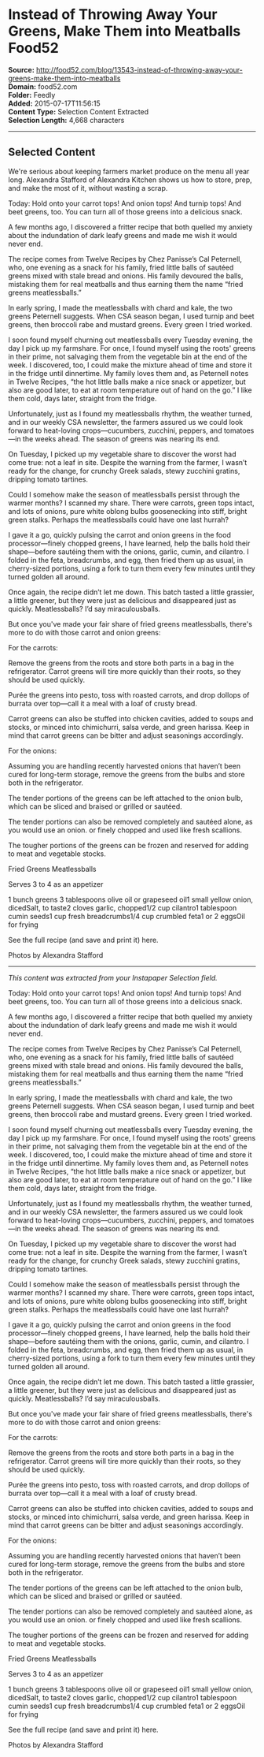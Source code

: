 # Instead of Throwing Away Your Greens, Make Them into Meatballs Food52

**Source:** http://food52.com/blog/13543-instead-of-throwing-away-your-greens-make-them-into-meatballs  
**Domain:** food52.com  
**Folder:** Feedly  
**Added:** 2015-07-17T11:56:15  
**Content Type:** Selection Content Extracted  
**Selection Length:** 4,668 characters  


---

## Selected Content

We're serious about keeping farmers market produce on the menu all year long. Alexandra Stafford of Alexandra Kitchen shows us how to store, prep, and make the most of it, without wasting a scrap.

Today: Hold onto your carrot tops! And onion tops! And turnip tops! And beet greens, too. You can turn all of those greens into a delicious snack.

A few months ago, I discovered a fritter recipe that both quelled my anxiety about the indundation of dark leafy greens and made me wish it would never end.

The recipe comes from Twelve Recipes by Chez Panisse’s Cal Peternell, who, one evening as a snack for his family, fried little balls of sautéed greens mixed with stale bread and onions. His family devoured the balls, mistaking them for real meatballs and thus earning them the name “fried greens meatlessballs.”

In early spring, I made the meatlessballs with chard and kale, the two greens Peternell suggests. When CSA season began, I used turnip and beet greens, then broccoli rabe and mustard greens. Every green I tried worked.

I soon found myself churning out meatlessballs every Tuesday evening, the day I pick up my farmshare. For once, I found myself using the roots' greens in their prime, not salvaging them from the vegetable bin at the end of the week. I discovered, too, I could make the mixture ahead of time and store it in the fridge until dinnertime. My family loves them and, as Peternell notes in Twelve Recipes, “the hot little balls make a nice snack or appetizer, but also are good later, to eat at room temperature out of hand on the go.” I like them cold, days later, straight from the fridge.

Unfortunately, just as I found my meatlessballs rhythm, the weather turned, and in our weekly CSA newsletter, the farmers assured us we could look forward to heat-loving crops—cucumbers, zucchini, peppers, and tomatoes—in the weeks ahead. The season of greens was nearing its end.

On Tuesday, I picked up my vegetable share to discover the worst had come true: not a leaf in site. Despite the warning from the farmer, I wasn’t ready for the change, for crunchy Greek salads, stewy zucchini gratins, dripping tomato tartines.

Could I somehow make the season of meatlessballs persist through the warmer months? I scanned my share. There were carrots, green tops intact, and lots of onions, pure white oblong bulbs goosenecking into stiff, bright green stalks. Perhaps the meatlessballs could have one last hurrah?

I gave it a go, quickly pulsing the carrot and onion greens in the food processor—finely chopped greens, I have learned, help the balls hold their shape—before sautéing them with the onions, garlic, cumin, and cilantro. I folded in the feta, breadcrumbs, and egg, then fried them up as usual, in cherry-sized portions, using a fork to turn them every few minutes until they turned golden all around.

Once again, the recipe didn’t let me down. This batch tasted a little grassier, a little greener, but they were just as delicious and disappeared just as quickly. Meatlessballs? I’d say miraculousballs.

But once you've made your fair share of fried greens meatlessballs, there's more to do with those carrot and onion greens:

For the carrots:

Remove the greens from the roots and store both parts in a bag in the refrigerator. Carrot greens will tire more quickly than their roots, so they should be used quickly.

Purée the greens into pesto, toss with roasted carrots, and drop dollops of burrata over top—call it a meal with a loaf of crusty bread.

Carrot greens can also be stuffed into chicken cavities, added to soups and stocks, or minced into chimichurri, salsa verde, and green harissa. Keep in mind that carrot greens can be bitter and adjust seasonings accordingly.

For the onions:

Assuming you are handling recently harvested onions that haven’t been cured for long-term storage, remove the greens from the bulbs and store both in the refrigerator.

The tender portions of the greens can be left attached to the onion bulb, which can be sliced and braised or grilled or sautéed.

The tender portions can also be removed completely and sautéed alone, as you would use an onion. or finely chopped and used like fresh scallions.

The tougher portions of the greens can be frozen and reserved for adding to meat and vegetable stocks.

Fried Greens Meatlessballs

Serves 3 to 4 as an appetizer

1 bunch greens
3 tablespoons olive oil or grapeseed oil1 small yellow onion, dicedSalt, to taste2 cloves garlic, chopped1/2 cup cilantro1 tablespoon cumin seeds1 cup fresh breadcrumbs1/4 cup crumbled feta1 or 2 eggsOil for frying

See the full recipe (and save and print it) here.

Photos by Alexandra Stafford

---

*This content was extracted from your Instapaper Selection field.*

Today: Hold onto your carrot tops! And onion tops! And turnip tops! And beet greens, too. You can turn all of those greens into a delicious snack. 

A few months ago, I discovered a fritter recipe that both quelled my anxiety about the indundation of dark leafy greens and made me wish it would never end. 

The recipe comes from Twelve Recipes by Chez Panisse’s Cal Peternell, who, one evening as a snack for his family, fried little balls of sautéed greens mixed with stale bread and onions. His family devoured the balls, mistaking them for real meatballs and thus earning them the name “fried greens meatlessballs.” 

In early spring, I made the meatlessballs with chard and kale, the two greens Peternell suggests. When CSA season began, I used turnip and beet greens, then broccoli rabe and mustard greens. Every green I tried worked.

I soon found myself churning out meatlessballs every Tuesday evening, the day I pick up my farmshare. For once, I found myself using the roots' greens in their prime, not salvaging them from the vegetable bin at the end of the week. I discovered, too, I could make the mixture ahead of time and store it in the fridge until dinnertime. My family loves them and, as Peternell notes in Twelve Recipes, “the hot little balls make a nice snack or appetizer, but also are good later, to eat at room temperature out of hand on the go.” I like them cold, days later, straight from the fridge. 

Unfortunately, just as I found my meatlessballs rhythm, the weather turned, and in our weekly CSA newsletter, the farmers assured us we could look forward to heat-loving crops—cucumbers, zucchini, peppers, and tomatoes—in the weeks ahead. The season of greens was nearing its end. 

On Tuesday, I picked up my vegetable share to discover the worst had come true: not a leaf in site. Despite the warning from the farmer, I wasn’t ready for the change, for crunchy Greek salads, stewy zucchini gratins, dripping tomato tartines.

Could I somehow make the season of meatlessballs persist through the warmer months? I scanned my share. There were carrots, green tops intact, and lots of onions, pure white oblong bulbs goosenecking into stiff, bright green stalks. Perhaps the meatlessballs could have one last hurrah? 

I gave it a go, quickly pulsing the carrot and onion greens in the food processor—finely chopped greens, I have learned, help the balls hold their shape—before sautéing them with the onions, garlic, cumin, and cilantro. I folded in the feta, breadcrumbs, and egg, then fried them up as usual, in cherry-sized portions, using a fork to turn them every few minutes until they turned golden all around.

Once again, the recipe didn’t let me down. This batch tasted a little grassier, a little greener, but they were just as delicious and disappeared just as quickly. Meatlessballs? I’d say miraculousballs. 

But once you've made your fair share of fried greens meatlessballs, there's more to do with those carrot and onion greens:

For the carrots:

Remove the greens from the roots and store both parts in a bag in the refrigerator. Carrot greens will tire more quickly than their roots, so they should be used quickly.

Purée the greens into pesto, toss with roasted carrots, and drop dollops of burrata over top—call it a meal with a loaf of crusty bread.

Carrot greens can also be stuffed into chicken cavities, added to soups and stocks, or minced into chimichurri, salsa verde, and green harissa. Keep in mind that carrot greens can be bitter and adjust seasonings accordingly. 

For the onions: 

Assuming you are handling recently harvested onions that haven’t been cured for long-term storage, remove the greens from the bulbs and store both in the refrigerator.

The tender portions of the greens can be left attached to the onion bulb, which can be sliced and braised or grilled or sautéed.

The tender portions can also be removed completely and sautéed alone, as you would use an onion. or finely chopped and used like fresh scallions.

The tougher portions of the greens can be frozen and reserved for adding to meat and vegetable stocks. 

Fried Greens Meatlessballs

Serves 3 to 4 as an appetizer

1 bunch greens
3 tablespoons olive oil or grapeseed oil1 small yellow onion, dicedSalt, to taste2 cloves garlic, chopped1/2 cup cilantro1 tablespoon cumin seeds1 cup fresh breadcrumbs1/4 cup crumbled feta1 or 2 eggsOil for frying

See the full recipe (and save and print it) here.

Photos by Alexandra Stafford
